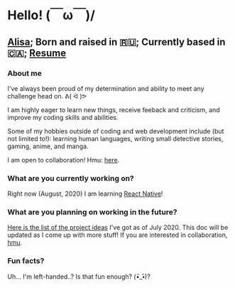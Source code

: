 # Hello! (￣ω￣)/

## [Alisa](https://alisacodes.dev/); Born and raised in 🇷🇺;  Currently based in 🇨🇦; [Resume](https://bit.ly/3ikHX4e)

### About me 

I've always been proud of my determination and ability to meet any challenge head on. ᕕ( ᐛ )ᕗ

I am highly eager to learn new things, receive feeback and criticism, and improve my coding skills and abilities. 

Some of my hobbies outside of coding and web development include (but not limited to!): learning human languages, writing small detective stories, gaming, anime, and manga. 

I am open to collaboration! Hmu: [here](https://twitter.com/alisacodes). 

### What are you currently working on?
Right now (August, 2020) I am learning [React Native](https://github.com/valkyrie-max/rn-first-app)! 

### What are you planning on working in the future? 
[Here is the list of the project ideas](https://docs.google.com/document/d/11thLYvJ2EIhzrTC7sCoyNonenfBGjcCaZXV-9uZpMjg/edit?usp=sharing) I've got as of July 2020. This doc will be updated as I come up with more stuff! If you are interested in collaboration, [hmu](https://twitter.com/alisacodes).

### Fun facts? 
Uh... I'm left-handed..? Is that fun enough? (•ิ_•ิ)?
